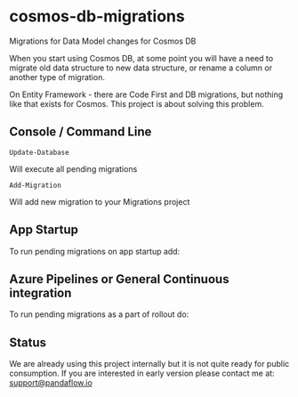 # cosmos-db-migrations
Migrations for Data Model changes for Cosmos DB



When you start using Cosmos DB, at some point you will have a need to migrate old data structure to new data structure, or rename a column or another type of migration.

On Entity Framework - there are Code First and DB migrations, but nothing like that exists for Cosmos. This project is about solving this problem.



## Console / Command Line

```
Update-Database
```

Will execute all pending migrations


```
Add-Migration
```

Will add new migration to your Migrations project



## App Startup

To run pending migrations on app startup add:


## Azure Pipelines or General Continuous integration

To run pending migrations as a part of rollout do:


## Status

We are already using this project internally but it is not quite ready for public consumption.
If you are interested in early version please contact me at:
support@pandaflow.io
